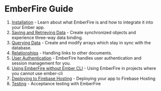 # EmberFire Guide

1. [Installation](installation.md) - Learn about what EmberFire is and how to integrate it into your Ember app.
1. [Saving and Retrieving Data](saving-and-retrieving-data.md) - Create synchronized objects and experience three-way data binding.
1. [Querying Data](querying-data.md) - Create and modify arrays which stay in sync with the database.
1. [Relationships](relationships.md) - Handling links to other documents.
1. [User Authentication](authentication.md) - EmberFire handles user authentication and session management for you.
1. [Using EmberFire without Ember CLI](without-ember-cli.md) - Using EmberFire in projects where you cannot use ember-cli
1. [Deploying to Firebase Hosting](deploying-to-firebase-hosting.md) - Deploying your app to Firebase Hosting
1. [Testing](testing.md) - Acceptance testing with EmberFire
